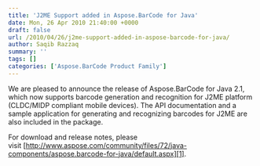 ```yaml
---
title: 'J2ME Support added in Aspose.BarCode for Java'
date: Mon, 26 Apr 2010 21:40:00 +0000
draft: false
url: /2010/04/26/j2me-support-added-in-aspose-barcode-for-java/
author: Saqib Razzaq
summary: ''
tags: []
categories: ['Aspose.BarCode Product Family']
---
```


We are pleased to announce the release of Aspose.BarCode for Java 2.1, which now supports barcode generation and recognition for J2ME platform (CLDC/MIDP compliant mobile devices). The API documentation and a sample application for generating and recognizing barcodes for J2ME are also included in the package.

  

For download and release notes, please visit [http://www.aspose.com/community/files/72/java-components/aspose.barcode-for-java/default.aspx][1].




[1]: http://www.aspose.com/community/files/72/java-components/aspose.barcode-for-java/default.aspx




